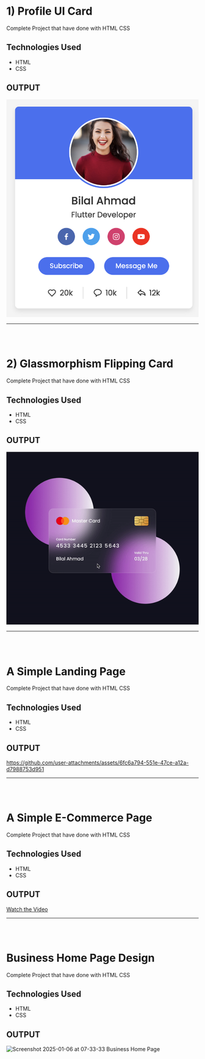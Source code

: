 # 1) Profile UI Card

Complete Project that have done with HTML CSS

## Technologies Used

- HTML
- CSS

## OUTPUT

![Project Screenshot](./images/card.png)

---

<br><br>

# 2) Glassmorphism Flipping Card

Complete Project that have done with HTML CSS

## Technologies Used

- HTML
- CSS

## OUTPUT

![Project Screenshot](./images/flipping.gif)

---

<br><br>

# A Simple Landing Page

Complete Project that have done with HTML CSS

## Technologies Used

- HTML
- CSS

## OUTPUT

https://github.com/user-attachments/assets/6fc6a794-551e-47ce-a12a-d7988753d951

---

<br><br>

# A Simple E-Commerce Page

Complete Project that have done with HTML CSS

## Technologies Used

- HTML
- CSS

## OUTPUT

[Watch the Video](https://youtu.be/1S81mX6-Tu0)

---

<br><br>

# Business Home Page Design

Complete Project that have done with HTML CSS

## Technologies Used

- HTML
- CSS

## OUTPUT

![Screenshot 2025-01-06 at 07-33-33 Business Home Page](https://github.com/user-attachments/assets/d1af0ef9-2197-4984-bbdb-54e66fbd8d97)



